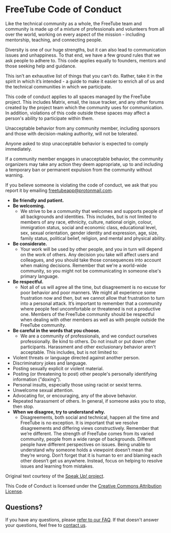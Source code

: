 # FreeTube Code of Conduct

Like the technical community as a whole, the FreeTube team and community is made up of a mixture of professionals and volunteers from all over the world, working on every aspect of the mission - including mentorship, teaching, and connecting people.

Diversity is one of our huge strengths, but it can also lead to communication issues and unhappiness. To that end, we have a few ground rules that we ask people to adhere to. This code applies equally to founders, mentors and those seeking help and guidance.

This isn’t an exhaustive list of things that you can’t do. Rather, take it in the spirit in which it’s intended - a guide to make it easier to enrich all of us and the technical communities in which we participate.

This code of conduct applies to all spaces managed by the FreeTube project. This includes Matrix, email, the issue tracker, and any other forums created by the project team which the community uses for communication. In addition, violations of this code outside these spaces may affect a person's ability to participate within them.

Unacceptable behavior from any community member, including sponsors and those with decision-making authority, will not be tolerated.

Anyone asked to stop unacceptable behavior is expected to comply immediately.

If a community member engages in unacceptable behavior, the community organizers may take any action they deem appropriate, up to and including a temporary ban or permanent expulsion from the community without warning.

If you believe someone is violating the code of conduct, we ask that you report it by emailing [freetubeapp@protonmail.com](mailto:freetubeapp@protonmail.com).

- **Be friendly and patient.**
- **Be welcoming.**
  - We strive to be a community that welcomes and supports people of all backgrounds and identities. This includes, but is not limited to members of any race, ethnicity, culture, national origin, colour, immigration status, social and economic class, educational level, sex, sexual orientation, gender identity and expression, age, size, family status, political belief, religion, and mental and physical ability.
- **Be considerate.**
  - Your work will be used by other people, and you in turn will depend on the work of others. Any decision you take will affect users and colleagues, and you should take those consequences into account when making decisions. Remember that we're a world-wide community, so you might not be communicating in someone else's primary language.
- **Be respectful.**
  - Not all of us will agree all the time, but disagreement is no excuse for poor behavior and poor manners. We might all experience some frustration now and then, but we cannot allow that frustration to turn into a personal attack. It’s important to remember that a community where people feel uncomfortable or threatened is not a productive one. Members of the FreeTube community should be respectful when dealing with other members as well as with people outside the FreeTube community.
- **Be careful in the words that you choose.**
  - We are a community of professionals, and we conduct ourselves professionally. Be kind to others. Do not insult or put down other participants. Harassment and other exclusionary behavior aren't acceptable. This includes, but is not limited to: 
 - Violent threats or language directed against another person.
 - Discriminatory jokes and language.
 - Posting sexually explicit or violent material.
 - Posting (or threatening to post) other people's personally identifying information ("doxing").
 - Personal insults, especially those using racist or sexist terms.
 - Unwelcome sexual attention.
 - Advocating for, or encouraging, any of the above behavior.
 - Repeated harassment of others. In general, if someone asks you to stop, then stop.
- **When we disagree, try to understand why.**
  - Disagreements, both social and technical, happen all the time and FreeTube is no exception. It is important that we resolve disagreements and differing views constructively. Remember that we’re different. The strength of FreeTube comes from its varied community, people from a wide range of backgrounds. Different people have different perspectives on issues. Being unable to understand why someone holds a viewpoint doesn’t mean that they’re wrong. Don’t forget that it is human to err and blaming each other doesn’t get us anywhere. Instead, focus on helping to resolve issues and learning from mistakes.

Original text courtesy of the [Speak Up! project](https://web.archive.org/web/20141109123859/http://speakup.io/coc.html).

This Code of Conduct is licensed under the [Creative Commons Attribution License](https://creativecommons.org/licenses/by/3.0/).

## Questions?

If you have any questions, please [refer to our FAQ](https://docs.freetubeapp.io/faq/). If that doesn't answer your questions, feel free to [contact us](https://github.com/FreeTubeApp/FreeTube?tab=readme-ov-file#contact).
